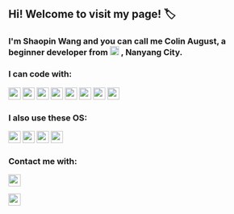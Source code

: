 ## Hi! Welcome to visit my page! :label:

### I'm Shaopin Wang and you can call me Colin August, a beginner developer from  <a><img height="18" src="https://user-images.githubusercontent.com/89354237/230272493-0019f63f-ab8c-46ee-8fe2-e7bb70d86d8d.png"></a>  , Nanyang City.



### I can code with:

<a><img height="24" src="https://img.shields.io/badge/C-00599C?style=for-the-badge&logo=c&logoColor=white"></a>
<a><img height="24" src="https://img.shields.io/badge/C%23-239120?style=for-the-badge&logo=c-sharp&logoColor=white"></a>
<a><img height="24" src="https://img.shields.io/badge/C%2B%2B-00599C?style=for-the-badge&logo=c%2B%2B&logoColor=white"></a>
<a><img height="24" src="https://img.shields.io/badge/Python-14354C?style=for-the-badge&logo=python&logoColor=white"></a>
<a><img height="24" src="https://img.shields.io/badge/HTML5-E34F26?style=for-the-badge&logo=html5&logoColor=white"></a>
<a><img height="24" src="https://img.shields.io/badge/CSS3-1572B6?style=for-the-badge&logo=css3&logoColor=white"></a>
<a><img height="24" src="https://img.shields.io/badge/JavaScript-323330?style=for-the-badge&logo=javascript&logoColor=F7DF1E"></a>
<a><img height="24" src="https://img.shields.io/badge/Markdown-000000?style=for-the-badge&logo=markdown&logoColor=white"></a>

### I also use these OS:

<a><img height="24" src="https://img.shields.io/badge/Windows-0078D6?style=for-the-badge&logo=windows&logoColor=white"></a>
<a><img height="24" src="https://img.shields.io/badge/Linux-FCC624?style=for-the-badge&logo=linux&logoColor=black"></a>
<a><img height="24" src="https://img.shields.io/badge/Android-3DDC84?style=for-the-badge&logo=android&logoColor=white"></a>
<a><img height="24" src="https://img.shields.io/badge/iOS-000000?style=for-the-badge&logo=ios&logoColor=white"></a>

### Contact me with:

<a><img height="24" src="https://img.shields.io/twitter/follow/:Colin_August?label=Colin_August"></a>


<a><img height="24" src=""></a>
